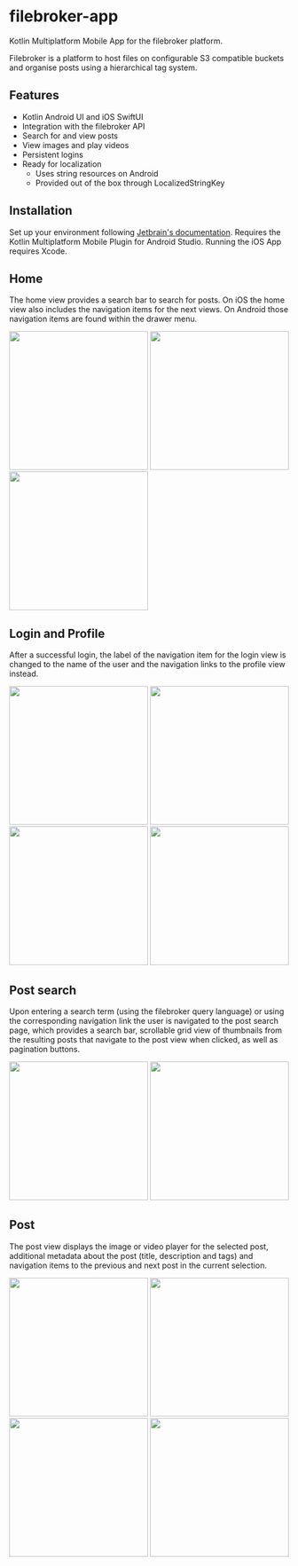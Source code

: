 # filebroker-app
Kotlin Multiplatform Mobile App for the filebroker platform.

Filebroker is a platform to host files on configurable S3 compatible buckets and organise posts using a hierarchical tag system.

## Features
 * Kotlin Android UI and iOS SwiftUI
 * Integration with the filebroker API
 * Search for and view posts
 * View images and play videos
 * Persistent logins
 * Ready for localization
   * Uses string resources on Android
   * Provided out of the box through LocalizedStringKey

## Installation

Set up your environment following [Jetbrain's documentation](https://kotlinlang.org/docs/multiplatform-mobile-setup.html). Requires the Kotlin Multiplatform Mobile Plugin for Android Studio. Running the iOS App requires Xcode.

## Home
The home view provides a search bar to search for posts. On iOS the home view also includes the navigation items for the next views. On Android those navigation items are found within the drawer menu.

<img src="screenshots/home_ios.png" width="250"/> <img src="screenshots/home_android.png" width="250"/> <img src="screenshots/drawer_android.png" width="250"/>

## Login and Profile
After a successful login, the label of the navigation item for the login view is changed to the name of the user and the navigation links to the profile view instead.

<img src="screenshots/login_ios.png" width="250"/> <img src="screenshots/profile_ios.png" width="250"/> <img src="screenshots/login_android.png" width="250"/> <img src="screenshots/profile_android.png" width="250"/>

## Post search
Upon entering a search term (using the filebroker query language) or using the corresponding navigation link the user is navigated to the post search page, which provides a search bar, scrollable grid view of thumbnails from the resulting posts that navigate to the post view when clicked, as well as pagination buttons.

<img src="screenshots/posts_ios.png" width="250"/> <img src="screenshots/posts_android.png" width="250"/>

## Post
The post view displays the image or video player for the selected post, additional metadata about the post (title, description and tags) and navigation items to the previous and next post in the current selection.

<img src="screenshots/image_post_ios.png" width="250"/> <img src="screenshots/image_post_android.png" width="250"/> <img src="screenshots/video_post_ios.png" width="250"/> <img src="screenshots/video_post_android.png" width="250"/>
